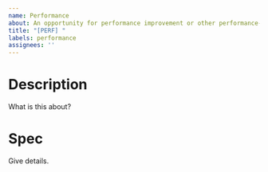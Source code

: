 ```yaml
---
name: Performance
about: An opportunity for performance improvement or other performance-related work.
title: "[PERF] "
labels: performance
assignees: ''
---
```


# Description

What is this about?

# Spec

Give details.
